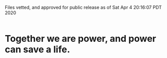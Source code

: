 Files vetted, and approved for public release as of Sat Apr  4 20:16:07 PDT 2020<br><br><h1>Together we are power, and power can save a life.</h1>
